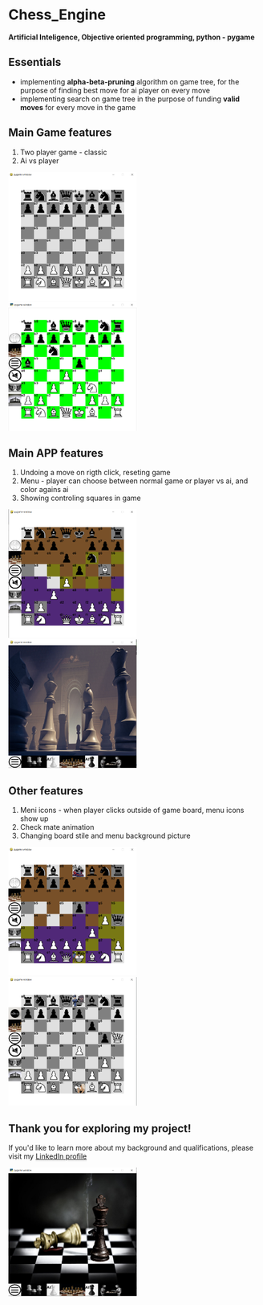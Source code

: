# Chess_Engine
**Artificial Inteligence, Objective oriented programming, python - pygame**

## Essentials
- implementing **alpha-beta-pruning** algorithm on game tree, for the purpose of finding best move for ai player on every move
- implementing search on game tree in the purpose of funding **valid moves** for every move in the game

## Main Game features
1. Two player game - classic
2. Ai vs player

<img src="Screens_6_11_23/Start.PNG" alt="Alt Text" width="256" height="256"> <img src="Screens_6_11_23/Game.PNG" alt="Alt Text" width="256" height="256">

## Main APP features
1. Undoing a move on rigth click, reseting game
2. Menu - player can choose between normal game or player vs ai, and color agains ai
3. Showing controling squares in game

<img src="Screens_6_11_23/ControlSquares.PNG" alt="Alt Text" width="256" height="256"><img src="Screens_6_11_23/Menu.PNG" alt="Alt Text" width="256" height="256"> 


## Other features
1. Meni icons - when player clicks outside of game board, menu icons show up
2. Check mate animation
3. Changing board stile and menu background picture

 <img src="Screens_6_11_23/mateb.PNG" alt="Alt Text" width="256" height="256"><img src="Screens_6_11_23/matew.PNG" alt="Alt Text" width="256" height="256"> 

## **Thank you for exploring my project!** 
If you'd like to learn more about my background and qualifications, please visit my [LinkedIn profile](https://www.linkedin.com/in/your-profile)

<img src="Screens_6_11_23/Mate.PNG" alt="Alt Text" width="256" height="256">
